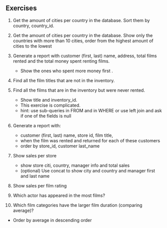 ## Exercises
1. Get the amount of cities per country in the database. Sort them by country, country_id.

2. Get the amount of cities per country in the database. Show only the countries with more than 10 cities, order from the highest amount of cities to the lowest   

3. Generate a report with customer (first, last) name, address, total films rented and the total money spent renting films. 
   - Show the ones who spent more money first .

4. Find all the film titles that are not in the inventory. 

5. Find all the films that are in the inventory but were never rented. 
   - Show title and inventory_id.  
   - This exercise is complicated. 
   - hint: use sub-queries in FROM and in WHERE or use left join and ask if one of the fields is null

6. Generate a report with:
    - customer (first, last) name, store id, film title, 
    - when the film was rented and returned for each of these customers
    - order by store_id, customer last_name

7. Show sales per store 
     - show store citi, country, manager info and total sales
     - (optional) Use concat to show city and country and manager first and last name

8. Show sales per film rating

9. Which actor has appeared in the most films?

10. Which film categories have the larger film duration (comparing average)?
   - Order by average in descending order
 